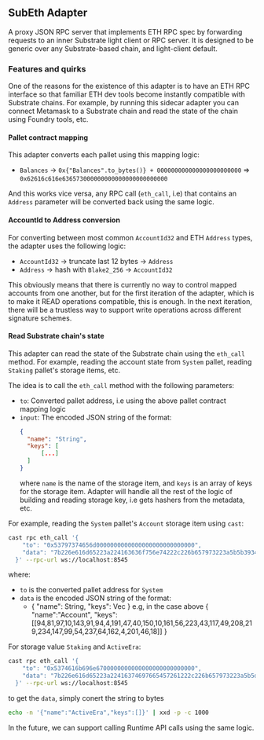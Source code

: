 ## SubEth Adapter

A proxy JSON RPC server that implements ETH RPC spec by forwarding requests to an inner Substrate light client or RPC server. It is designed to be generic over any Substrate-based chain, and light-client default.

### Features and quirks

One of the reasons for the existence of this adapter is to have an ETH RPC interface so that familiar ETH dev tools become instantly compatible with Substrate chains. For example, by running this sidecar adapter you can connect Metamask to a Substrate chain and read the state of the chain using Foundry tools, etc.

#### Pallet contract mapping

This adapter converts each pallet using this mapping logic: 

- `Balances` -> `0x{"Balances".to_bytes()} + 000000000000000000000000` => `0x62616c616e636573000000000000000000000000`

And this works vice versa, any RPC call (`eth_call`, i.e) that contains an `Address` parameter will be converted back using the same logic.

#### AccountId to Address conversion

For converting between most common `AccountId32` and ETH `Address` types, the adapter uses the following logic:

- `AccountId32` -> truncate last 12 bytes -> `Address`
- `Address` -> hash with `Blake2_256` -> `AccountId32`

This obviously means that there is currently no way to control mapped accounts from one another, but for the first iteration of the adapter, which is to make it READ operations compatible, this is enough. In the next iteration, there will be a trustless way to support write operations across different signature schemes.

#### Read Substrate chain's state

This adapter can read the state of the Substrate chain using the `eth_call` method. For example, reading the account state from `System` pallet, reading `Staking` pallet's storage items, etc.

The idea is to call the `eth_call` method with the following parameters:

- `to`: Converted pallet address, i.e using the above pallet contract mapping logic
- `input`: The encoded JSON string of the format:
  ```json
  {
    "name": "String",
    "keys": [
        [...]
    ]
  }
  ```
    where `name` is the name of the storage item, and `keys` is an array of keys for the storage item. Adapter will handle all the rest of the logic of building and reading storage key, i.e gets hashers from the metadata, etc.

For example, reading the `System` pallet's `Account` storage item using `cast`:

```sh
cast rpc eth_call '{
    "to": "0x53797374656d0000000000000000000000000000",
    "data": "7b226e616d65223a224163636f756e74222c226b657973223a5b5b39342c38312c39372c31302c3134332c39312c39342c342c3139312c34372c34302c3135302c31302c3136312c35362c3232332c34332c3131372c34392c3230382c3231392c3233342c3134372c39392c35342c3233372c36342c3136322c342c3230312c34362c31385d5d7d",
  }' --rpc-url ws://localhost:8545
```

where:
- `to` is the converted pallet address for `System`
- `data` is the encoded JSON string of the format:
  - {
    "name": String,
    "keys": Vec<Bytes>
    }
  e.g, in the case above
  {
    "name":"Account",
    "keys":[[94,81,97,10,143,91,94,4,191,47,40,150,10,161,56,223,43,117,49,208,219,234,147,99,54,237,64,162,4,201,46,18]]
  }

For storage value `Staking` and `ActiveEra`:


```sh
cast rpc eth_call '{
    "to": "0x5374616b696e6700000000000000000000000000",
    "data": "7b226e616d65223a22416374697665457261222c226b657973223a5b5d7d",
  }' --rpc-url ws://localhost:8545
```

to get the `data`, simply conert the string to bytes

```sh
echo -n '{"name":"ActiveEra","keys":[]}' | xxd -p -c 1000
```

In the future, we can support calling Runtime API calls using the same logic.
